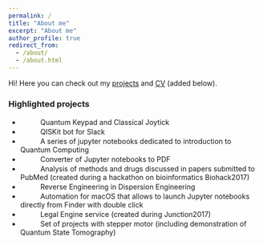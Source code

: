```yaml
---
permalink: /
title: "About me"
excerpt: "About me"
author_profile: true
redirect_from:
  - /about/
  - /about.html
---
```


Hi! Here you can check out my [projects](https://akarazeevprojects.github.io/en) and [CV](assets/data/karazeev_cv.pdf) (added below).

<h3>Highlighted projects</h3>

- <a style="text-decoration: none;" href="https://github.com/akarazeevprojects/joystick"><img height="16" src="https://img.shields.io/github/stars/akarazeevprojects/joystick.svg?color=gree&logo=github&logoColor=white"> <img height="16" src="https://img.shields.io/github/forks/akarazeevprojects/joystick.svg?color=orange"></a> Quantum Keypad and Classical Joytick
- <a style="text-decoration: none;" href="https://github.com/akarazeev/qiskit-slack-bot"><img height="16" src="https://img.shields.io/github/stars/akarazeev/qiskit-slack-bot.svg?color=gree&logo=github&logoColor=white"> <img height="16" src="https://img.shields.io/github/forks/akarazeev/qiskit-slack-bot.svg?color=orange"></a> QISKit bot for Slack
- <a style="text-decoration: none;" href="https://github.com/RQC-QApp/Seminars"><img height="16" src="https://img.shields.io/github/stars/RQC-QApp/Seminars.svg?color=gree&logo=github&logoColor=white"> <img height="16" src="https://img.shields.io/github/forks/RQC-QApp/Seminars.svg?color=orange"></a> A series of jupyter notebooks dedicated to introduction to Quantum Computing
- <a style="text-decoration: none;" href="https://github.com/akarazeevprojects/ipy2pdf"><img height="16" src="https://img.shields.io/github/stars/akarazeevprojects/ipy2pdf.svg?color=gree&logo=github&logoColor=white"> <img height="16" src="https://img.shields.io/github/forks/akarazeevprojects/ipy2pdf.svg?color=orange"></a> Converter of Jupyter notebooks to PDF
- <a style="text-decoration: none;" href="https://github.com/akarazeev/BioHack2017"><img height="16" src="https://img.shields.io/github/stars/akarazeev/BioHack2017.svg?color=gree&logo=github&logoColor=white"> <img height="16" src="https://img.shields.io/github/forks/akarazeev/BioHack2017.svg?color=orange"></a> Analysis of methods and drugs discussed in papers submitted to PubMed (created during a hackathon on bioinformatics Biohack2017)
- <a style="text-decoration: none;" href="https://github.com/akarazeev/REDE"><img height="16" src="https://img.shields.io/github/stars/akarazeev/REDE.svg?color=gree&logo=github&logoColor=white"> <img height="16" src="https://img.shields.io/github/forks/akarazeev/REDE.svg?color=orange"></a> Reverse Engineering in Dispersion Engineering
- <a style="text-decoration: none;" href="https://github.com/akarazeev/click_click_ipynb"><img height="16" src="https://img.shields.io/github/stars/akarazeev/click_click_ipynb.svg?color=gree&logo=github&logoColor=white"> <img height="16" src="https://img.shields.io/github/forks/akarazeev/click_click_ipynb.svg?color=orange"></a> Automation for macOS that allows to launch Jupyter notebooks directly from Finder with double click
- <a style="text-decoration: none;" href="https://github.com/akarazeev/LegalTech"><img height="16" src="https://img.shields.io/github/stars/akarazeev/LegalTech.svg?color=gree&logo=github&logoColor=white"> <img height="16" src="https://img.shields.io/github/forks/akarazeev/LegalTech.svg?color=orange"></a> Legal Engine service (created during Junction2017)
- <a style="text-decoration: none;" href="https://github.com/akarazeevprojects/StepperProjects"><img height="16" src="https://img.shields.io/github/stars/akarazeevprojects/StepperProjects.svg?color=gree&logo=github&logoColor=white"> <img height="16" src="https://img.shields.io/github/forks/akarazeevprojects/StepperProjects.svg?color=orange"></a> Set of projects with stepper motor (including demonstration of Quantum State Tomography)

<!-- <embed src="assets/data/karazeev_cv.pdf" style="border:1px solid black;" type="application/pdf" width="100%" height="80%" /> -->

<!-- <div style="margin-left: 30%; width: 300px; margin-top: 10px;">
  <script type="text/javascript" id="clustrmaps" src="//cdn.clustrmaps.com/map_v2.js?d=uExopPGR_UvWBy2ooILbk8Zx51b-TlMItGXyikhm4kg&cl=ffffff&w=a"></script>
</div> -->
